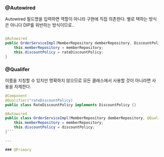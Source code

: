 
### @Autowired

Autowired 필드명을 입력하면 역할이 아니라 구현에 직접 의존한다.
별로 택하는 방식은 아니다 DIP를 위반하는 방식이므로..

```java

@Autowired
public OrderServiceImpl(MemberRepository demberRepository, DiscountPolicy rateDiscountPolicy){
	this.memberRepository = memberRepository;
	this.discountPolicy = rateDiscountPolicy;
}
```


### @Qualifer  

이름을 지칭할 수 있지만 명확하지 않으므로 모든 클래스에서 사용할 것이 아니라면 사용을 자제한다.

```java
@Component
@Qualifier("rateDiscountPolicy)
public class RateDiscountPolicy implements DiscountPolicy {}
```

```java
@Autowired
public class OrderServiceImpl(MemberRepository demberRepository, @Qualifier("rateDiscountPolicy) DiscountPolicy discountPolicy){
	this.memberRepository = memberRepository;
	this.discountPolicy = discountPolicy;
}```
																
---

### @Primary


